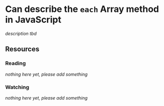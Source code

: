 # Can describe the `each` Array method in JavaScript
_description tbd_
## Resources
### Reading
_nothing here yet, please add something_
### Watching
_nothing here yet, please add something_
